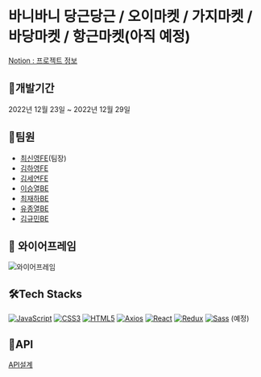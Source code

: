 # 바니바니 당근당근 / 오이마켓 / 가지마켓 / 바당마켓 / 항근마켓(아직 예정)

[Notion : 프로젝트 정보](https://royal-storm-069.notion.site/6-21181e915241465c92495075706dbe3c#ad603b1ac9644470b134df8ddf721fe2)

## 📆개발기간

2022년 12월 23일 ~ 2022년 12월 29일

## 👯팀원

- [최신영FE](https://github.com/front-chan)(팀장)
- [김하영FE](http://github.com/hannahcodes0)
- [김세연FE](https://github.com/saeyeonKim)
- [이승열BE](https://github.com/misracis2)
- [최재하BE](https://github.com/wogk9854)
- [유종열BE](https://github.com/jongyeol2)
- [김규민BE](https://github.com/starMinK)

## 📏 와이어프레임

![와이어프레임](https://cdn.discordapp.com/attachments/1037267111585792020/1055867403344543754/IMB_XZKGyK.gif)

## 🛠️Tech Stacks

[![JavaScript](https://img.shields.io/badge/JavaScript-F7DF1E.svg?&style=flat&for-the-badge&logo=javascript&logoColor=black)](https://velog.io/@channn02) [![CSS3](https://img.shields.io/badge/CSS3-1572B6.svg?&style=flat&for-the-badge&logo=CSS3&logoColor=white)](https://velog.io/@channn02) [![HTML5](https://img.shields.io/badge/HTML5-E34F26.svg?&style=flat&for-the-badge&logo=HTML5&logoColor=white)](https://velog.io/@channn02) [![Axios](https://img.shields.io/badge/Axios-5A29E4.svg?&style=flat&for-the-badge&logo=Axios&logoColor=white)](https://velog.io/@channn02) [![React](https://img.shields.io/badge/React-61DAFB.svg?&style=flat&for-the-badge&logo=React&logoColor=black)](https://velog.io/@channn02) [![Redux](https://img.shields.io/badge/Redux-764ABC.svg?&style=flat&for-the-badge&logo=Redux&logoColor=black)](https://velog.io/@channn02) [![Sass](https://img.shields.io/badge/Sass-CC6699.svg?&style=flat&for-the-badge&logo=Sass&logoColor=white)](https://velog.io/@channn02) (예정)

## 👀API

[API설계](https://www.notion.so/0207d2a6521a4a54bb5e9b51bf1e96ec?v=12c020b5306348d690bd308092c29d7a)
